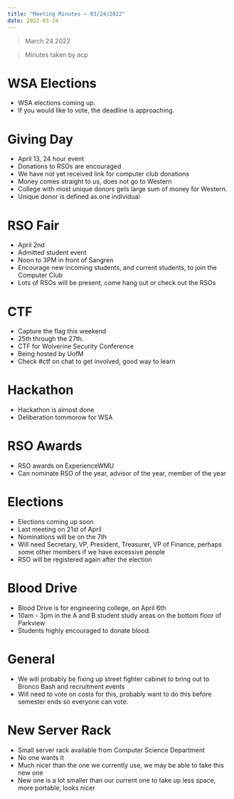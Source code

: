 ```yaml
---
title: "Meeting Minutes – 03/24/2022"
date: 2022-03-24
---
```

> March 24 2022

> Minutes taken by acp

# WSA Elections
 - WSA elections coming up.
 - If you would like to vote, the deadline is approaching.

# Giving Day
 - April 13, 24 hour event
 - Donations to RSOs are encouraged
 - We have not yet received link for computer club donations
 - Money comes straight to us, does not go to Western
 - College with most unique donors gets large sum of money for Western.
 - Unique donor is defined as one individual

# RSO Fair
 - April 2nd
 - Admitted student event
 - Noon to 3PM in front of Sangren
 - Encourage new incoming students, and current students, to join the Computer Club
 - Lots of RSOs will be present, come hang out or check out the RSOs

# CTF
 - Capture the flag this weekend
 - 25th through the 27th.
 - CTF for Wolverine Security Conference
 - Being hosted by UofM
 - Check #ctf on chat to get involved, good way to learn

# Hackathon
 - Hackathon is almost done
 - Deliberation tommorow for WSA

# RSO Awards
 - RSO awards on ExperienceWMU
 - Can nominate RSO of the year, advisor of the year, member of the year

# Elections
- Elections coming up soon
- Last meeting on 21st of April
- Nominations will be on the 7th
- Will need Secretary, VP, President, Treasurer, VP of Finance, perhaps some other members if we have excessive people
- RSO will be registered again after the election

# Blood Drive
 - Blood Drive is for engineering college, on April 6th
 - 10am - 3pm in the A and B student study areas on the bottom floor of Parkview
 - Students highly encouraged to donate blood.

# General
 - We will probably be fixing up street fighter cabinet to bring out to Bronco Bash and recruitment events
 - Will need to vote on costs for this, probably want to do this before semester ends so everyone can vote.

# New Server Rack
 - Small server rack available from Computer Science Department
 - No one wants it
 - Much nicer than the one we currently use, we may be able to take this new one
 - New one is a lot smaller than our current one to take up less space, more portable, looks nicer